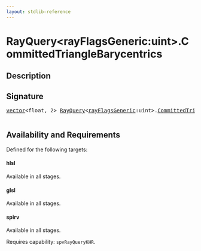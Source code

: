 ```yaml
---
layout: stdlib-reference
---
```


# RayQuery\<rayFlagsGeneric:uint\>\.CommittedTriangleBarycentrics

## Description





## Signature 

<pre>
<a href="../../vector/index.html" class="code_type">vector</a>&lt;<span class="code_keyword">float</span>, 2&gt; <a href="../index.html" class="code_type">RayQuery</a>&lt;<a href="../index.html#decl-rayFlagsGeneric" class="code_var">rayFlagsGeneric</a>:<span class="code_keyword">uint</span>&gt;.<a href=".html">CommittedTriangleBarycentrics</a>();

</pre>

## Availability and Requirements

Defined for the following targets:

#### hlsl
Available in all stages.

#### glsl
Available in all stages.

#### spirv
Available in all stages.

Requires capability: `spvRayQueryKHR`.


